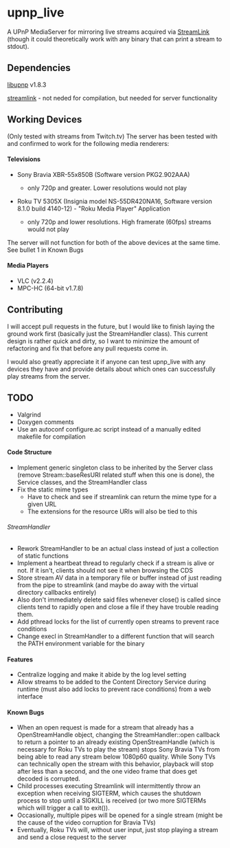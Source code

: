 upnp_live
=============

A UPnP MediaServer for mirroring live streams acquired via [StreamLink](https://github.com/streamlink/streamlink) (though it could theoretically work with any binary that can print a stream to stdout).

## Dependencies
[libupnp](http://sourceforge.net/projects/pupnp/files/pupnp/libUPnP%201.8.3/) v1.8.3

[streamlink](https://github.com/streamlink/streamlink) - not neded for compilation, but needed for server functionality

## Working Devices
(Only tested with streams from Twitch.tv) The server has been tested with and confirmed to work for the following media renderers:

#### Televisions
  * Sony Bravia XBR-55x850B (Software version PKG2.902AAA) 
    * only 720p and greater. Lower resolutions would not play

  * Roku TV 5305X (Insignia model NS-55DR420NA16, Software version 8.1.0 build 4140-12) - "Roku Media Player" Application
    * only 720p and lower resolutions. High framerate (60fps) streams would not play

The server will not function for both of the above devices at the same time. See bullet 1 in Known Bugs

#### Media Players
  * VLC (v2.2.4)
  * MPC-HC (64-bit v1.7.8)

## Contributing
I will accept pull requests in the future, but I would like to finish laying the ground work first (basically just the StreamHandler class). This current design is rather quick and dirty, so I want to minimize the amount of refactoring and fix that before any pull requests come in.

I would also greatly appreciate it if anyone can test upnp_live with any devices they have and provide details about which ones can successfully play streams from the server.

## TODO
* Valgrind
* Doxygen comments
* Use an autoconf configure.ac script instead of a manually edited makefile for compilation

#### Code Structure
* Implement generic singleton class to be inherited by the Server class (remove Stream::baseResURI related stuff when this one is done), the Service classes, and the StreamHandler class
* Fix the static mime types
  * Have to check and see if streamlink can return the mime type for a given URL
  * The extensions for the resource URIs will also be tied to this

###### StreamHandler
* Rework StreamHandler to be an actual class instead of just a collection of static functions
* Implement a heartbeat thread to regularly check if a stream is alive or not. If it isn't, clients should not see it when browsing the CDS
* Store stream AV data in a temporary file or buffer instead of just reading from the pipe to streamlink (and maybe do away with the virtual directory callbacks entirely)
* Also don't immediately delete said files whenever close() is called since clients tend to rapidly open and close a file if they have trouble reading them.
* Add pthread locks for the list of currently open streams to prevent race conditions
* Change execl in StreamHandler to a different function that will search the PATH environment variable for the binary

#### Features
* Centralize logging and make it abide by the log level setting
* Allow streams to be added to the Content Directory Service during runtime (must also add locks to prevent race conditions) from a web interface

#### Known Bugs
* When an open request is made for a stream that already has a OpenStreamHandle object, changing the StreamHandler::open callback to return a pointer to an already existing OpenStreamHandle (which is necessary for Roku TVs to play the stream) stops Sony Bravia TVs from being able to read any stream below 1080p60 quality. While Sony TVs can technically open the stream with this behavior, playback will stop after less than a second, and the one video frame that does get decoded is corrupted.
* Child processes executing Streamlink will intermittently throw an exception when receiving SIGTERM, which causes the shutdown process to stop until a SIGKILL is received (or two more SIGTERMs which will trigger a call to exit()).
* Occasionally, multiple pipes will be opened for a single stream (might be the cause of the video corruption for Bravia TVs)
* Eventually, Roku TVs will, without user input, just stop playing a stream and send a close request to the server
